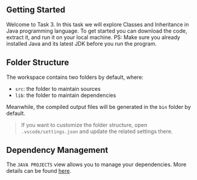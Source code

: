 ## Getting Started

Welcome to Task 3. In this task we will explore Classes and Inheritance in Java programming language. To get started you can download the code, extract it, and run it on your local machine. PS: Make sure you already installed Java and its latest JDK before you run the program.

## Folder Structure

The workspace contains two folders by default, where:

- `src`: the folder to maintain sources
- `lib`: the folder to maintain dependencies

Meanwhile, the compiled output files will be generated in the `bin` folder by default.

> If you want to customize the folder structure, open `.vscode/settings.json` and update the related settings there.

## Dependency Management

The `JAVA PROJECTS` view allows you to manage your dependencies. More details can be found [here](https://github.com/microsoft/vscode-java-dependency#manage-dependencies).
